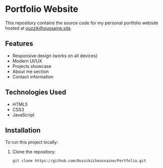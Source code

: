 # Portfolio Website

This repository contains the source code for my personal portfolio website hosted at [ouzzikilhoussaine.site](https://ouzzikilhoussaine.site).

## Features

- Responsive design (works on all devices)
- Modern UI/UX
- Projects showcase
- About me section
- Contact information

## Technologies Used

- HTML5
- CSS3
- JavaScript

## Installation

To run this project locally:

1. Clone the repository:
   ```bash
   git clone https://github.com/OuzzikiLhoussaine/Portfolio.git
